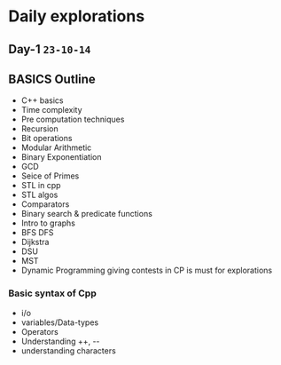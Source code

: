 # Daily explorations
## Day-1 `23-10-14`
## BASICS Outline
* C++ basics
* Time complexity 
* Pre computation techniques 
* Recursion
* Bit operations 
* Modular Arithmetic 
* Binary Exponentiation
* GCD
* Seice of Primes 
* STL in cpp
* STL algos
* Comparators 
* Binary search & predicate functions
* Intro to graphs 
* BFS DFS
* Dijkstra
* DSU 
* MST
* Dynamic Programming
giving contests in CP is must for explorations


### Basic syntax of Cpp
* i/o
* variables/Data-types
* Operators
* Understanding ++, -- 
* understanding characters 

